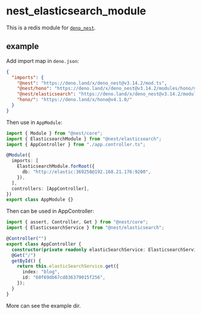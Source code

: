 # nest_elasticsearch_module

This is a redis module for [`deno_nest`](https://deno.land/x/deno_nest).

## example

Add import map in `deno.json`:

```json
{
  "imports": {
    "@nest": "https://deno.land/x/deno_nest@v3.14.2/mod.ts",
    "@nest/hono": "https://deno.land/x/deno_nest@v3.14.2/modules/hono/mod.ts",
    "@nest/elasticsearch": "https://deno.land/x/deno_nest@v3.14.2/modules/elasticsearch/mod.ts",
    "hono/": "https://deno.land/x/hono@v4.1.0/"
  }
}
```

Then use in `AppModule`:

```typescript
import { Module } from "@nest/core";
import { ElasticsearchModule } from "@nest/elasticsearch";
import { AppController } from "./app.controller.ts";

@Module({
  imports: [
    ElasticsearchModule.forRoot({
      db: "http://elastic:369258@192.168.21.176:9200",
    }),
  ],
  controllers: [AppController],
})
export class AppModule {}
```

Then can be used in AppController:

```ts
import { assert, Controller, Get } from "@nest/core";
import { ElasticsearchService } from "@nest/elasticsearch";

@Controller("")
export class AppController {
  constructor(private readonly elasticSearchService: ElasticsearchService) {}
  @Get("/")
  getById() {
    return this.elasticSearchService.get({
      index: "blog",
      id: "60f69db67cd836379015f256",
    });
  }
}
```

More can see the example dir.
